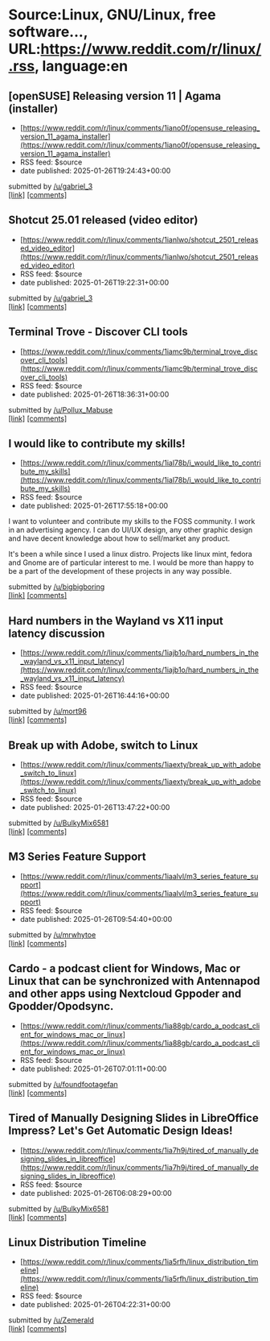 # Source:Linux, GNU/Linux, free software..., URL:https://www.reddit.com/r/linux/.rss, language:en

## [openSUSE] Releasing version 11 | Agama (installer)
 - [https://www.reddit.com/r/linux/comments/1iano0f/opensuse_releasing_version_11_agama_installer](https://www.reddit.com/r/linux/comments/1iano0f/opensuse_releasing_version_11_agama_installer)
 - RSS feed: $source
 - date published: 2025-01-26T19:24:43+00:00

&#32; submitted by &#32; <a href="https://www.reddit.com/user/gabriel_3"> /u/gabriel_3 </a> <br/> <span><a href="https://agama-project.github.io/blog/2025/01/21/Agama-11">[link]</a></span> &#32; <span><a href="https://www.reddit.com/r/linux/comments/1iano0f/opensuse_releasing_version_11_agama_installer/">[comments]</a></span>

## Shotcut 25.01 released (video editor)
 - [https://www.reddit.com/r/linux/comments/1ianlwo/shotcut_2501_released_video_editor](https://www.reddit.com/r/linux/comments/1ianlwo/shotcut_2501_released_video_editor)
 - RSS feed: $source
 - date published: 2025-01-26T19:22:31+00:00

&#32; submitted by &#32; <a href="https://www.reddit.com/user/gabriel_3"> /u/gabriel_3 </a> <br/> <span><a href="https://www.shotcut.org/blog/new-release-250125/">[link]</a></span> &#32; <span><a href="https://www.reddit.com/r/linux/comments/1ianlwo/shotcut_2501_released_video_editor/">[comments]</a></span>

## Terminal Trove - Discover CLI tools
 - [https://www.reddit.com/r/linux/comments/1iamc9b/terminal_trove_discover_cli_tools](https://www.reddit.com/r/linux/comments/1iamc9b/terminal_trove_discover_cli_tools)
 - RSS feed: $source
 - date published: 2025-01-26T18:36:31+00:00

&#32; submitted by &#32; <a href="https://www.reddit.com/user/Pollux_Mabuse"> /u/Pollux_Mabuse </a> <br/> <span><a href="https://terminaltrove.com/categories/">[link]</a></span> &#32; <span><a href="https://www.reddit.com/r/linux/comments/1iamc9b/terminal_trove_discover_cli_tools/">[comments]</a></span>

## I would like to contribute my skills!
 - [https://www.reddit.com/r/linux/comments/1ial78b/i_would_like_to_contribute_my_skills](https://www.reddit.com/r/linux/comments/1ial78b/i_would_like_to_contribute_my_skills)
 - RSS feed: $source
 - date published: 2025-01-26T17:55:18+00:00

<!-- SC_OFF --><div class="md"><p>I want to volunteer and contribute my skills to the FOSS community. I work in an advertising agency. I can do UI/UX design, any other graphic design and have decent knowledge about how to sell/market any product.</p> <p>It&#39;s been a while since I used a linux distro. Projects like linux mint, fedora and Gnome are of particular interest to me. I would be more than happy to be a part of the development of these projects in any way possible.</p> </div><!-- SC_ON --> &#32; submitted by &#32; <a href="https://www.reddit.com/user/bigbigboring"> /u/bigbigboring </a> <br/> <span><a href="https://www.reddit.com/r/linux/comments/1ial78b/i_would_like_to_contribute_my_skills/">[link]</a></span> &#32; <span><a href="https://www.reddit.com/r/linux/comments/1ial78b/i_would_like_to_contribute_my_skills/">[comments]</a></span>

## Hard numbers in the Wayland vs X11 input latency discussion
 - [https://www.reddit.com/r/linux/comments/1iajb1o/hard_numbers_in_the_wayland_vs_x11_input_latency](https://www.reddit.com/r/linux/comments/1iajb1o/hard_numbers_in_the_wayland_vs_x11_input_latency)
 - RSS feed: $source
 - date published: 2025-01-26T16:44:16+00:00

&#32; submitted by &#32; <a href="https://www.reddit.com/user/mort96"> /u/mort96 </a> <br/> <span><a href="https://mort.coffee/home/wayland-input-latency/">[link]</a></span> &#32; <span><a href="https://www.reddit.com/r/linux/comments/1iajb1o/hard_numbers_in_the_wayland_vs_x11_input_latency/">[comments]</a></span>

## Break up with Adobe, switch to Linux
 - [https://www.reddit.com/r/linux/comments/1iaexty/break_up_with_adobe_switch_to_linux](https://www.reddit.com/r/linux/comments/1iaexty/break_up_with_adobe_switch_to_linux)
 - RSS feed: $source
 - date published: 2025-01-26T13:47:22+00:00

&#32; submitted by &#32; <a href="https://www.reddit.com/user/BulkyMix6581"> /u/BulkyMix6581 </a> <br/> <span><a href="https://youtu.be/lm51xZHZI6g?si=bl-gjEb2KGa2YKii">[link]</a></span> &#32; <span><a href="https://www.reddit.com/r/linux/comments/1iaexty/break_up_with_adobe_switch_to_linux/">[comments]</a></span>

## M3 Series Feature Support
 - [https://www.reddit.com/r/linux/comments/1iaalvl/m3_series_feature_support](https://www.reddit.com/r/linux/comments/1iaalvl/m3_series_feature_support)
 - RSS feed: $source
 - date published: 2025-01-26T09:54:40+00:00

&#32; submitted by &#32; <a href="https://www.reddit.com/user/mrwhytoe"> /u/mrwhytoe </a> <br/> <span><a href="https://github.com/AsahiLinux/docs/wiki/M3-Series-Feature-Support">[link]</a></span> &#32; <span><a href="https://www.reddit.com/r/linux/comments/1iaalvl/m3_series_feature_support/">[comments]</a></span>

## Cardo - a podcast client for Windows, Mac or Linux that can be synchronized with Antennapod and other apps using Nextcloud Gppoder and Gpodder/Opodsync.
 - [https://www.reddit.com/r/linux/comments/1ia88gb/cardo_a_podcast_client_for_windows_mac_or_linux](https://www.reddit.com/r/linux/comments/1ia88gb/cardo_a_podcast_client_for_windows_mac_or_linux)
 - RSS feed: $source
 - date published: 2025-01-26T07:01:11+00:00

&#32; submitted by &#32; <a href="https://www.reddit.com/user/foundfootagefan"> /u/foundfootagefan </a> <br/> <span><a href="https://github.com/cardo-podcast/cardo">[link]</a></span> &#32; <span><a href="https://www.reddit.com/r/linux/comments/1ia88gb/cardo_a_podcast_client_for_windows_mac_or_linux/">[comments]</a></span>

## Tired of Manually Designing Slides in LibreOffice Impress? Let's Get Automatic Design Ideas!
 - [https://www.reddit.com/r/linux/comments/1ia7h9j/tired_of_manually_designing_slides_in_libreoffice](https://www.reddit.com/r/linux/comments/1ia7h9j/tired_of_manually_designing_slides_in_libreoffice)
 - RSS feed: $source
 - date published: 2025-01-26T06:08:29+00:00

&#32; submitted by &#32; <a href="https://www.reddit.com/user/BulkyMix6581"> /u/BulkyMix6581 </a> <br/> <span><a href="/r/libreoffice/comments/1ia78pd/tired_of_manually_designing_slides_in_libreoffice/">[link]</a></span> &#32; <span><a href="https://www.reddit.com/r/linux/comments/1ia7h9j/tired_of_manually_designing_slides_in_libreoffice/">[comments]</a></span>

## Linux Distribution Timeline
 - [https://www.reddit.com/r/linux/comments/1ia5rfh/linux_distribution_timeline](https://www.reddit.com/r/linux/comments/1ia5rfh/linux_distribution_timeline)
 - RSS feed: $source
 - date published: 2025-01-26T04:22:31+00:00

&#32; submitted by &#32; <a href="https://www.reddit.com/user/Zemerald"> /u/Zemerald </a> <br/> <span><a href="https://i.redd.it/5u4haufpk9fe1.png">[link]</a></span> &#32; <span><a href="https://www.reddit.com/r/linux/comments/1ia5rfh/linux_distribution_timeline/">[comments]</a></span>

